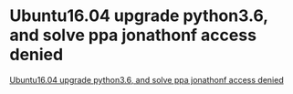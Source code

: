 # Ubuntu16.04 upgrade python3.6, and solve ppa jonathonf access denied
[Ubuntu16.04 upgrade python3.6, and solve ppa jonathonf access denied](https://aiwithcloud.com/2022/09/19/ubuntu16-04_upgrade_python3-6_and_solve_ppa_jonathonf_access_denied/)